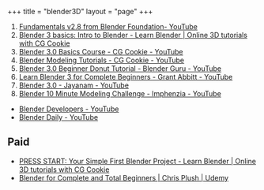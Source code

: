 +++
title = "blender3D"
layout = "page"
+++

1. [Fundamentals v2.8 from Blender Foundation- YouTube](https://www.youtube.com/playlist?list=PLa1F2ddGya_-UvuAqHAksYnB0qL9yWDO6)
1. [Blender 3 basics: Intro to Blender - Learn Blender | Online 3D tutorials with CG Cookie](http://cgcookie.com/courses/blender-3-basics-intro-to-blender)
1. [Blender 3.0 Basics Course - CG Cookie - YouTube](https://www.youtube.com/playlist?list=PL3GeP3YLZn5ixsnIOIx9tB4v6s-rsw48X)
1. [Blender Modeling Tutorials - CG Cookie - YouTube](https://www.youtube.com/playlist?list=PL13BA7F0F73F78F74)
1. [Blender 3.0 Beginner Donut Tutorial - Blender Guru - YouTube](https://www.youtube.com/playlist?list=PLjEaoINr3zgFX8ZsChQVQsuDSjEqdWMAD)
1. [Learn Blender 3 for Complete Beginners - Grant Abbitt - YouTube](https://www.youtube.com/playlist?list=PLn3ukorJv4vuU3ILv3g3xnUyEGOQR-D8J)
1. [Blender 3.0 - Jayanam - YouTube](https://www.youtube.com/playlist?list=PLboXykqtm8dx9tH_vFK2X8vM0V9q3b84Z)
1. [Blender 10 Minute Modeling Challenge - Imphenzia - YouTube](https://www.youtube.com/playlist?list=PLC7nmYI-cbT1JN7OADBFhSnpkV-odrMyW)

- [Blender Developers - YouTube](https://www.youtube.com/c/BlenderDevelopers)
- [Blender Daily - YouTube](https://www.youtube.com/c/BlenderDaily/featured)

## Paid
- [PRESS START: Your Simple First Blender Project - Learn Blender | Online 3D tutorials with CG Cookie](http://cgcookie.com/courses/press-start-your-simple-first-blender-project)
- [Blender for Complete and Total Beginners | Chris Plush | Udemy](https://www.udemy.com/course/blender-3d-for-complete-and-total-beginners/learn/lecture/24936562?start=0#overview)
